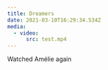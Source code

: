 ```yaml
---
title: Dreamers
date: 2021-03-10T16:29:34.534Z
media:
  - video:
      src: test.mp4
---
```

Watched Amélie again